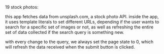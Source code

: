 19 stock photos:

this app fetches data from unsplash.com, a stock photo API. inside the app, it uses template literals to set different URLs, depending if the user wants to search for a specific set of images or not, as well as refreshing the entire set of data collected if the search query is something new.

with every change to the query, we always set the page state to 0, which will refresh the data received when the submit button is clicked.
